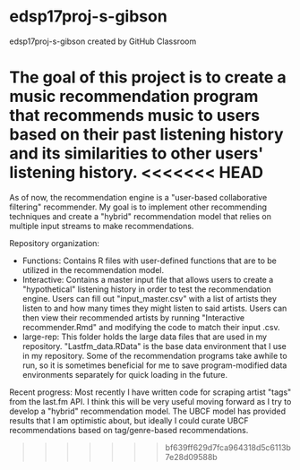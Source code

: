 # edsp17proj-s-gibson
edsp17proj-s-gibson created by GitHub Classroom

The goal of this project is to create a music recommendation program that recommends music to users based on their past listening history and its similarities to other users' listening history.
<<<<<<< HEAD
=======

As of now, the recommendation engine is a "user-based collaborative filtering" recommender.  My goal is to implement other recommending techniques and create a "hybrid" recommendation model that relies on multiple input streams to make recommendations.

Repository organization:
* Functions: Contains R files with user-defined functions that are to be utilized in the recommendation model.
* Interactive: Contains a master input file that allows users to create a "hypothetical" listening history in order to test the recommendation engine.  Users can fill out "input_master.csv" with a list of artists they listen to and how many times they might listen to said artists.  Users can then view their recommended artists by running "Interactive recommender.Rmd" and modifying the code to match their input .csv.
* large-rep: This folder holds the large data files that are used in my repository.  "Lastfm_data.RData" is the base data environment that I use in my repository.  Some of the recommendation programs take awhile to run, so it is sometimes beneficial for me to save program-modified data environments separately for quick loading in the future.

Recent progress:
Most recently I have written code for scraping artist "tags" from the last.fm API.  I think this will be very useful moving forward as I try to develop a "hybrid" recommendation model.  The UBCF model has provided results that I am optimistic about, but ideally I could curate UBCF recommendations based on tag/genre-based recommendations.
>>>>>>> bf639ff629d7fca964318d5c6113b7e28d09588b
